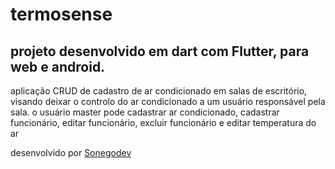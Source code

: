 # termosense

## projeto desenvolvido em dart com Flutter, para web e android. 

aplicação CRUD de cadastro de ar condicionado em salas de escritório, visando deixar o controlo do ar condicionado a um usuário responsável pela sala. o usuário master pode cadastrar ar condicionado, cadastrar funcionário, editar funcionário, excluir funcionário e editar temperatura do ar

desenvolvido por [Sonegodev](https://github.com/Sonegodev)
